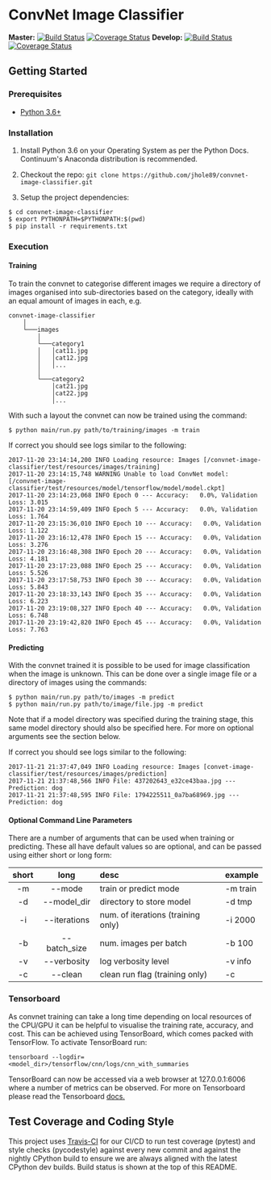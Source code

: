 # ConvNet Image Classifier
**Master:** [![Build Status](https://travis-ci.org/jhole89/convet-image-classifier.svg?branch=master)](https://travis-ci.org/jhole89/convet-image-classifier)
[![Coverage Status](https://coveralls.io/repos/github/jhole89/convet-image-classifier/badge.svg?branch=master)](https://coveralls.io/github/jhole89/convet-image-classifier?branch=master)
**Develop:** [![Build Status](https://travis-ci.org/jhole89/convet-image-classifier.svg?branch=develop)](https://travis-ci.org/jhole89/convet-image-classifier)
[![Coverage Status](https://coveralls.io/repos/github/jhole89/convet-image-classifier/badge.svg?branch=develop)](https://coveralls.io/github/jhole89/convet-image-classifier?branch=develop)


## Getting Started

### Prerequisites

* [Python 3.6+](https://www.python.org/downloads/)

### Installation

1. Install Python 3.6 on your Operating System as per the Python Docs.
Continuum's Anaconda distribution is recommended.

2. Checkout the repo:
`git clone https://github.com/jhole89/convnet-image-classifier.git`

3. Setup the project dependencies:
```
$ cd convnet-image-classifier
$ export PYTHONPATH=$PYTHONPATH:$(pwd)
$ pip install -r requirements.txt
```

### Execution

#### Training

To train the convnet to categorise different images we require a directory
of images organised into sub-directories based on the category, ideally with
an equal amount of images in each, e.g.

```
convnet-image-classifier
    │
    └───images
        │
        └───category1
        │   │cat11.jpg
        │   │cat12.jpg
        │   │...
        │
        └───category2
            │cat21.jpg
            │cat22.jpg
            │...
```

With such a layout the convnet can now be trained using the command:

```
$ python main/run.py path/to/training/images -m train
```

If correct you should see logs similar to the following:
```
2017-11-20 23:14:14,200 INFO Loading resource: Images [/convnet-image-classifier/test/resources/images/training]
2017-11-20 23:14:15,748 WARNING Unable to load ConvNet model: [/convnet-image-classifier/test/resources/model/tensorflow/model/model.ckpt]
2017-11-20 23:14:23,068 INFO Epoch 0 --- Accuracy:   0.0%, Validation Loss: 3.015
2017-11-20 23:14:59,409 INFO Epoch 5 --- Accuracy:   0.0%, Validation Loss: 1.764
2017-11-20 23:15:36,010 INFO Epoch 10 --- Accuracy:   0.0%, Validation Loss: 1.122
2017-11-20 23:16:12,478 INFO Epoch 15 --- Accuracy:   0.0%, Validation Loss: 3.276
2017-11-20 23:16:48,308 INFO Epoch 20 --- Accuracy:   0.0%, Validation Loss: 4.181
2017-11-20 23:17:23,088 INFO Epoch 25 --- Accuracy:   0.0%, Validation Loss: 5.526
2017-11-20 23:17:58,753 INFO Epoch 30 --- Accuracy:   0.0%, Validation Loss: 5.843
2017-11-20 23:18:33,143 INFO Epoch 35 --- Accuracy:   0.0%, Validation Loss: 6.223
2017-11-20 23:19:08,327 INFO Epoch 40 --- Accuracy:   0.0%, Validation Loss: 6.748
2017-11-20 23:19:42,820 INFO Epoch 45 --- Accuracy:   0.0%, Validation Loss: 7.763
```

#### Predicting

With the convnet trained it is possible to be used for image classification
when the image is unknown. This can be done over a single image file or a
directory of images using the commands:

```
$ python main/run.py path/to/images -m predict
$ python main/run.py path/to/image/file.jpg -m predict
```

Note that if a model directory was specified during the training stage, this same
model directory should also be specified here. For more on optional arguments
see the section below.

If correct you should see logs similar to the following:
```
2017-11-21 21:37:47,049 INFO Loading resource: Images [convet-image-classifier/test/resources/images/prediction]
2017-11-21 21:37:48,566 INFO File: 437202643_e32ce43baa.jpg --- Prediction: dog
2017-11-21 21:37:48,595 INFO File: 1794225511_0a7ba68969.jpg --- Prediction: dog
```

#### Optional Command Line Parameters
There are a number of arguments that can be used when training or predicting.
These all have default values so are optional, and can be passed using either
short or long form:

| short | long | desc | example |
|:---:|:---:|:---|:---|
| -m | --mode | train or predict mode | -m train |
| -d | --model_dir | directory to store model | -d tmp |
| -i | --iterations | num. of iterations (training only) | -i 2000 |
| -b | --batch_size | num. images per batch | -b 100 |
| -v | --verbosity | log verbosity level | -v info |
| -c | --clean | clean run flag (training only) | -c |

### Tensorboard

As convnet training can take a long time depending on local resources of the
CPU/GPU it can be helpful to visualise the training rate, accuracy, and cost.
This can be achieved using TensorBoard, which comes packed with TensorFlow.
To activate TensorBoard run:

```
tensorboard --logdir=<model_dir>/tensorflow/cnn/logs/cnn_with_summaries
```

TensorBoard can now be accessed via a web browser at 127.0.0.1:6006
where a number of metrics can be observed. For more on Tensorboard please
read the Tensorboard [docs.](https://www.tensorflow.org/get_started/summaries_and_tensorboard)

## Test Coverage and Coding Style

This project uses [Travis-CI](https://travis-ci.org/jhole89/convnet-image-classifier) for our CI/CD
to run test coverage (pytest) and style checks (pycodestyle) against every new commit and against
the nightly CPython build to ensure we are always aligned with the latest CPython dev builds.
Build status is shown at the top of this README.
